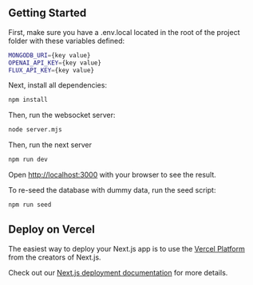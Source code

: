 ## Getting Started

First, make sure you have a .env.local located in the root of the project folder with these variables defined:

```bash
MONGODB_URI={key value}
OPENAI_API_KEY={key value}
FLUX_API_KEY={key value}
```

Next, install all dependencies:

```bash
npm install
```

Then, run the websocket server:

```bash
node server.mjs
```

Then, run the next server

```bash
npm run dev
```

Open [http://localhost:3000](http://localhost:3000) with your browser to see the result.

To re-seed the database with dummy data, run the seed script:

```bash
npm run seed
```

## Deploy on Vercel

The easiest way to deploy your Next.js app is to use the [Vercel Platform](https://vercel.com/new?utm_medium=default-template&filter=next.js&utm_source=create-next-app&utm_campaign=create-next-app-readme) from the creators of Next.js.

Check out our [Next.js deployment documentation](https://nextjs.org/docs/app/building-your-application/deploying) for more details.
